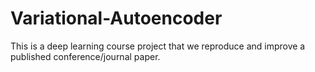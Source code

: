 # Variational-Autoencoder
This is a deep learning course project that we reproduce and improve a published conference/journal paper. 
